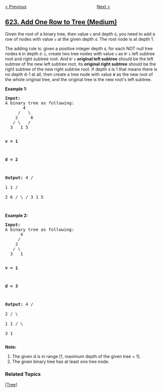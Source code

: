 <!--|This file generated by command(leetcode description); DO NOT EDIT.    |-->
<!--+----------------------------------------------------------------------+-->
<!--|@author    openset <openset.wang@gmail.com>                           |-->
<!--|@link      https://github.com/openset                                 |-->
<!--|@home      https://github.com/openset/leetcode                        |-->
<!--+----------------------------------------------------------------------+-->

[< Previous](https://github.com/openset/leetcode/tree/master/problems/design-circular-queue "Design Circular Queue")
　　　　　　　　　　　　　　　　
[Next >](https://github.com/openset/leetcode/tree/master/problems/maximum-distance-in-arrays "Maximum Distance in Arrays")

## [623. Add One Row to Tree (Medium)](https://leetcode.com/problems/add-one-row-to-tree "在二叉树中增加一行")

<p>Given the root of a binary tree, then value <code>v</code> and depth <code>d</code>, you need to add a row of nodes with value <code>v</code> at the given depth <code>d</code>. The root node is at depth 1. </p>

<p>The adding rule is: given a positive integer depth <code>d</code>, for each NOT null tree nodes <code>N</code> in depth <code>d-1</code>, create two tree nodes with value <code>v</code> as <code>N's</code> left subtree root and right subtree root. And <code>N's</code> <b>original left subtree</b> should be the left subtree of the new left subtree root, its <b>original right subtree</b> should be the right subtree of the new right subtree root. If depth <code>d</code> is 1 that means there is no depth d-1 at all, then create a tree node with value <b>v</b> as the new root of the whole original tree, and the original tree is the new root's left subtree.</p>

<p><b>Example 1:</b><br />
<pre>
<b>Input:</b> 
A binary tree as following:
       4
     /   \
    2     6
   / \   / 
  3   1 5   

<b>v = 1</b>

<b>d = 2</b>

<b>Output:</b> 
       4
      / \
     1   1
    /     \
   2       6
  / \     / 
 3   1   5   

</pre>
</p>


<p><b>Example 2:</b><br />
<pre>
<b>Input:</b> 
A binary tree as following:
      4
     /   
    2    
   / \   
  3   1    

<b>v = 1</b>

<b>d = 3</b>

<b>Output:</b> 
      4
     /   
    2
   / \    
  1   1
 /     \  
3       1
</pre>
</p>

<p><b>Note:</b><br>
<ol>
<li>The given d is in range [1, maximum depth of the given tree + 1].</li>
<li>The given binary tree has at least one tree node.</li>
</ol>
</p>

### Related Topics
  [[Tree](https://github.com/openset/leetcode/tree/master/tag/tree/README.md)]
